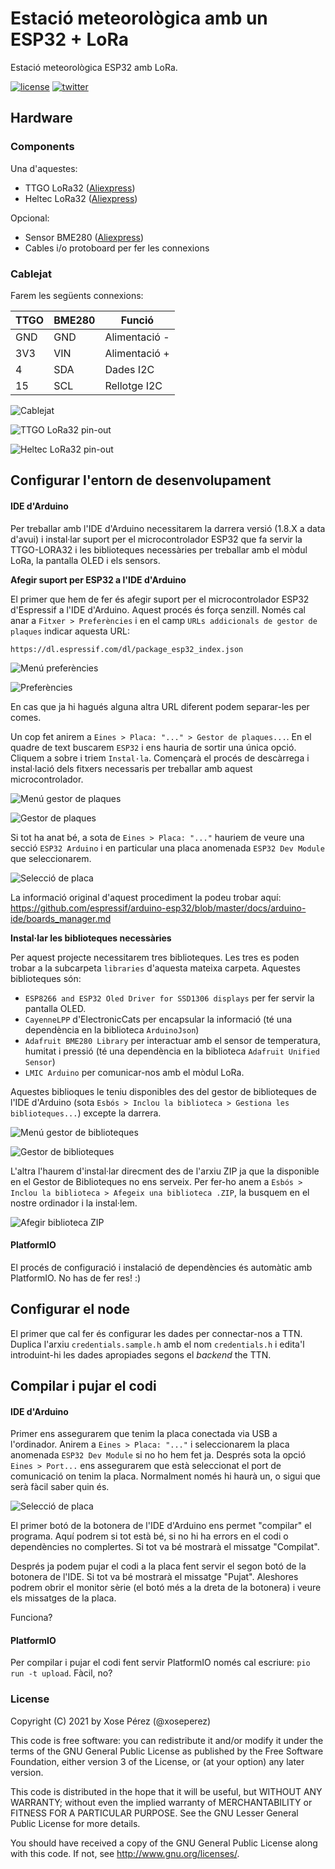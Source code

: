 # Estació meteorològica amb un ESP32 + LoRa

Estació meteorològica ESP32 amb LoRa.

[![license](https://img.shields.io/github/license/xoseperez/cim-upc-weatherstation.svg)](LICENSE)
[![twitter](https://img.shields.io/twitter/follow/xoseperez.svg?style=social)](https://twitter.com/intent/follow?screen_name=xoseperez)

## Hardware

### Components

Una d'aquestes:

* TTGO LoRa32 ([Aliexpress](https://www.aliexpress.com/item/TTGO-LORA32-868-915Mhz-SX1276-ESP32-Oled-display-Bluetooth-WIFI-Lora/32840222847.html))
* Heltec LoRa32 ([Aliexpress](https://es.aliexpress.com/item/1000006969786.html))

Opcional:

* Sensor BME280 ([Aliexpress](https://www.aliexpress.com/item/High-Accuracy-BME280-Digital-Sensor-Temperature-Humidity-Barometric-Pressure-Sensor-Module-GY-BME280-I2C-SPI-1/32672210336.html))
* Cables i/o protoboard per fer les connexions

### Cablejat

Farem les següents connexions:

|TTGO|BME280|Funció|
|---|---|---|
|GND|GND|Alimentació -|
|3V3|VIN|Alimentació +|
|4|SDA|Dades I2C|
|15|SCL|Rellotge I2C|

![Cablejat](images/ttgo-lora-bme280-mics.png)

![TTGO LoRa32 pin-out](images/ttgo-lora32-pinout.jpg)

![Heltec LoRa32 pin-out](images/heltec-pinout.png)

## Configurar l'entorn de desenvolupament

#### IDE d'Arduino

Per treballar amb l'IDE d'Arduino necessitarem la darrera versió (1.8.X a data d'avui) i instal·lar suport per el microcontrolador ESP32 que fa servir la TTGO-LORA32 i les biblioteques necessàries per treballar amb el mòdul LoRa, la pantalla OLED i els sensors.

**Afegir suport per ESP32 a l'IDE d'Arduino**

El primer que hem de fer és afegir suport per el microcontrolador ESP32 d'Espressif a l'IDE d'Arduino. Aquest procés és força senzill. Només cal anar a `Fitxer > Preferències` i en el camp `URLs addicionals de gestor de plaques` indicar aquesta URL:

`https://dl.espressif.com/dl/package_esp32_index.json`

![Menú preferències](images/arduino-ide-menu-preferences.jpg)

![Preferències](images/arduino-ide-preferences.jpg)

En cas que ja hi hagués alguna altra URL diferent podem separar-les per comes.

Un cop fet anirem a `Eines > Placa: "..." > Gestor de plaques...`. En el quadre de text buscarem `ESP32` i ens hauria de sortir una única opció. Cliquem a sobre i triem `Instal·la`. Començarà el procés de descàrrega i instal·lació dels fitxers necessaris per treballar amb aquest microcontrolador.

![Menú gestor de plaques](images/arduino-ide-menu-board-manager.jpg)

![Gestor de plaques](images/arduino-ide-board-manager.jpg)

Si tot ha anat bé, a sota de `Eines > Placa: "..."` hauriem de veure una secció `ESP32 Arduino` i en particular una placa anomenada `ESP32 Dev Module` que seleccionarem.

![Selecció de placa](images/arduino-ide-menu-board.jpg)

La informació original d'aquest procediment la podeu trobar aquí:
https://github.com/espressif/arduino-esp32/blob/master/docs/arduino-ide/boards_manager.md

**Instal·lar les biblioteques necessàries**

Per aquest projecte necessitarem tres biblioteques. Les tres es poden trobar a la subcarpeta `libraries` d'aquesta mateixa carpeta. Aquestes biblioteques són:

* `ESP8266 and ESP32 Oled Driver for SSD1306 displays` per fer servir la pantalla OLED.
* `CayenneLPP` d'ElectronicCats per encapsular la informació (té una dependència en la biblioteca `ArduinoJson`)
* `Adafruit BME280 Library` per interactuar amb el sensor de temperatura, humitat i pressió (té una dependència en la biblioteca `Adafruit Unified Sensor`)
* `LMIC Arduino` per comunicar-nos amb el mòdul LoRa.

Aquestes biblioques le teniu disponibles des del gestor de biblioteques de l'IDE d'Arduino (sota `Esbós > Inclou la biblioteca > Gestiona les biblioteques...`) excepte la darrera.

![Menú gestor de biblioteques](images/arduino-ide-menu-library-manager.jpg)

![Gestor de biblioteques](images/arduino-ide-library-manager.jpg)

L'altra l'haurem d'instal·lar direcment des de l'arxiu ZIP ja que la disponible en el Gestor de Biblioteques no ens serveix. Per fer-ho anem a `Esbós > Inclou la biblioteca > Afegeix una biblioteca .ZIP`, la busquem en el nostre ordinador i la instal·lem.

![Afegir biblioteca ZIP](images/arduino-ide-add-library.jpg)


#### PlatformIO

El procés de configuració i instalació de dependències és automàtic amb PlatformIO. No has de fer res! :)

## Configurar el node

El primer que cal fer és configurar les dades per connectar-nos a TTN. Duplica l'arxiu `credentials.sample.h` amb el nom `credentials.h` i edita'l introduint-hi les dades apropiades segons el *backend* the TTN.

## Compilar i pujar el codi

#### IDE d'Arduino

Primer ens assegurarem que tenim la placa conectada via USB a l'ordinador. Anirem a `Eines > Placa: "..."` i seleccionarem la placa anomenada `ESP32 Dev Module` si no ho hem fet ja. Després sota la opció `Eines > Port...` ens assegurarem que està seleccionat el port de comunicació on tenim la placa. Normalment només hi haurà un, o sigui que serà fàcil saber quin és.

![Selecció de placa](images/arduino-ide-menu-board.jpg)

El primer botó de la botonera de l'IDE d'Arduino ens permet "compilar" el programa. Aquí podrem si tot està bé, si no hi ha errors en el codi o dependències no complertes. Si tot va bé mostrarà el missatge "Compilat".

Després ja podem pujar el codi a la placa fent servir el segon botó de la botonera de l'IDE. Si tot va bé mostrarà el missatge "Pujat". Aleshores podrem obrir el monitor sèrie (el botó més a la dreta de la botonera) i veure els missatges de la placa.

Funciona?

#### PlatformIO

Per compilar i pujar el codi fent servir PlatformIO només cal escriure: `pio run -t upload`. Fàcil, no?

### License

Copyright (C) 2021 by Xose Pérez (@xoseperez)

This code is free software: you can redistribute it and/or modify
it under the terms of the GNU General Public License as published by
the Free Software Foundation, either version 3 of the License, or
(at your option) any later version.

This code is distributed in the hope that it will be useful,
but WITHOUT ANY WARRANTY; without even the implied warranty of
MERCHANTABILITY or FITNESS FOR A PARTICULAR PURPOSE.  See the
GNU Lesser General Public License for more details.

You should have received a copy of the GNU General Public License
along with this code.  If not, see <http://www.gnu.org/licenses/>.
